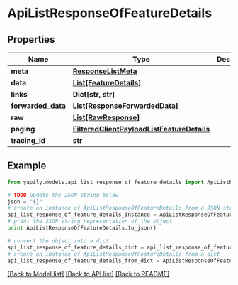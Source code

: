 # ApiListResponseOfFeatureDetails


## Properties
Name | Type | Description | Notes
------------ | ------------- | ------------- | -------------
**meta** | [**ResponseListMeta**](ResponseListMeta.md) |  | [optional] 
**data** | [**List[FeatureDetails]**](FeatureDetails.md) |  | [optional] 
**links** | **Dict[str, str]** |  | [optional] 
**forwarded_data** | [**List[ResponseForwardedData]**](ResponseForwardedData.md) |  | [optional] 
**raw** | [**List[RawResponse]**](RawResponse.md) |  | [optional] 
**paging** | [**FilteredClientPayloadListFeatureDetails**](FilteredClientPayloadListFeatureDetails.md) |  | [optional] 
**tracing_id** | **str** |  | [optional] 

## Example

```python
from yapily.models.api_list_response_of_feature_details import ApiListResponseOfFeatureDetails

# TODO update the JSON string below
json = "{}"
# create an instance of ApiListResponseOfFeatureDetails from a JSON string
api_list_response_of_feature_details_instance = ApiListResponseOfFeatureDetails.from_json(json)
# print the JSON string representation of the object
print ApiListResponseOfFeatureDetails.to_json()

# convert the object into a dict
api_list_response_of_feature_details_dict = api_list_response_of_feature_details_instance.to_dict()
# create an instance of ApiListResponseOfFeatureDetails from a dict
api_list_response_of_feature_details_from_dict = ApiListResponseOfFeatureDetails.from_dict(api_list_response_of_feature_details_dict)
```
[[Back to Model list]](../README.md#documentation-for-models) [[Back to API list]](../README.md#documentation-for-api-endpoints) [[Back to README]](../README.md)


